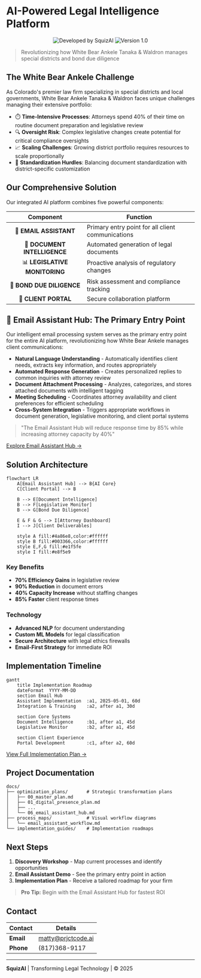 # AI-Powered Legal Intelligence Platform

<p align="center">
  <img src="https://img.shields.io/badge/DEVELOPED%20BY-SQUIZAI-4a86e8" alt="Developed by SquizAI"/>
  <img src="https://img.shields.io/badge/VERSION-1.0-00a896" alt="Version 1.0"/>
</p>

> Revolutionizing how White Bear Ankele Tanaka & Waldron manages special districts and bond due diligence

## The White Bear Ankele Challenge

As Colorado's premier law firm specializing in special districts and local governments, White Bear Ankele Tanaka & Waldron faces unique challenges managing their extensive portfolio:

- ⏱️ **Time-Intensive Processes**: Attorneys spend 40% of their time on routine document preparation and legislative review
- 🔍 **Oversight Risk**: Complex legislative changes create potential for critical compliance oversights
- 📈 **Scaling Challenges**: Growing district portfolio requires resources to scale proportionally
- 📝 **Standardization Hurdles**: Balancing document standardization with district-specific customization

## Our Comprehensive Solution

Our integrated AI platform combines five powerful components:

| Component | Function |
|:---:|---|
| 📧 **EMAIL ASSISTANT** | Primary entry point for all client communications |
| 📝 **DOCUMENT INTELLIGENCE** | Automated generation of legal documents |
| 📊 **LEGISLATIVE MONITORING** | Proactive analysis of regulatory changes |
| 💼 **BOND DUE DILIGENCE** | Risk assessment and compliance tracking |
| 🔐 **CLIENT PORTAL** | Secure collaboration platform |

## 📧 Email Assistant Hub: The Primary Entry Point

Our intelligent email processing system serves as the primary entry point for the entire AI platform, revolutionizing how White Bear Ankele manages client communications:

- **Natural Language Understanding** - Automatically identifies client needs, extracts key information, and routes appropriately
- **Automated Response Generation** - Creates personalized replies to common inquiries with attorney review
- **Document Attachment Processing** - Analyzes, categorizes, and stores attached documents with intelligent tagging
- **Meeting Scheduling** - Coordinates attorney availability and client preferences for efficient scheduling
- **Cross-System Integration** - Triggers appropriate workflows in document generation, legislative monitoring, and client portal systems

> "The Email Assistant Hub will reduce response time by 85% while increasing attorney capacity by 40%"

[Explore Email Assistant Hub →](./docs/optimization_plans/06_email_assistant_hub.md)

## Solution Architecture

```mermaid
flowchart LR
    A[Email Assistant Hub] --> B{AI Core}
    C[Client Portal] --> B
    
    B --> E[Document Intelligence]
    B --> F[Legislative Monitor]
    B --> G[Bond Due Diligence]
    
    E & F & G --> I[Attorney Dashboard]
    I --> J[Client Deliverables]
    
    style A fill:#4a86e8,color:#ffffff
    style B fill:#003366,color:#ffffff
    style E,F,G fill:#e1f5fe
    style I fill:#e8f5e9
```

### Key Benefits

- **70% Efficiency Gains** in legislative review
- **90% Reduction** in document errors  
- **40% Capacity Increase** without staffing changes
- **85% Faster** client response times

### Technology

- **Advanced NLP** for document understanding
- **Custom ML Models** for legal classification
- **Secure Architecture** with legal ethics firewalls
- **Email-First Strategy** for immediate ROI

## Implementation Timeline

```mermaid
gantt
    title Implementation Roadmap
    dateFormat  YYYY-MM-DD
    section Email Hub
    Assistant Implementation  :a1, 2025-05-01, 60d
    Integration & Training    :a2, after a1, 30d
    
    section Core Systems
    Document Intelligence     :b1, after a1, 45d
    Legislative Monitor       :b2, after a1, 45d
    
    section Client Experience
    Portal Development        :c1, after a2, 60d
```

[View Full Implementation Plan →](./docs/implementation_guides/implementation_roadmap.md)

## Project Documentation

```
docs/
├── optimization_plans/       # Strategic transformation plans
│   ├── 00_master_plan.md
│   ├── 01_digital_presence_plan.md
│   ├── ...
│   └── 06_email_assistant_hub.md
├── process_maps/             # Visual workflow diagrams
│   └── email_assistant_workflow.md
└── implementation_guides/    # Implementation roadmaps
```

## Next Steps

1. **Discovery Workshop** - Map current processes and identify opportunities
2. **Email Assistant Demo** - See the primary entry point in action
3. **Implementation Plan** - Receive a tailored roadmap for your firm

> **Pro Tip:** Begin with the Email Assistant Hub for fastest ROI

## Contact

| Contact | Details |
|---|---|
| **Email** | matty@prjctcode.ai |
| **Phone** | (817)368-9117 |

---

**SquizAI** | Transforming Legal Technology | © 2025
